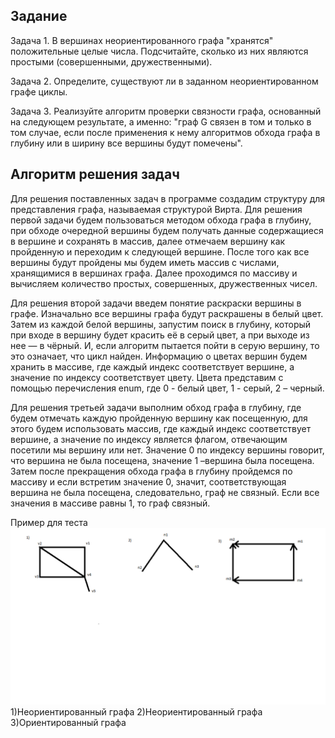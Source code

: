 ## Задание
Задача 1. В вершинах неориентированного графа "хранятся" положительные целые числа. Подсчитайте, сколько из них являются простыми (совершенными, дружественными).


Задача 2. Определите, существуют ли в заданном неориентированном графе циклы.


Задача 3. Реализуйте алгоритм проверки связности графа, основанный на следующем результате, а именно: "граф G связен в том и только в том случае, если после применения к нему алгоритмов обхода графа в глубину или в ширину все вершины будут помечены".
	
## Алгоритм решения задач


Для решения поставленных задач в программе создадим структуру для представления графа, называемая структурой Вирта. 
Для решения первой задачи будем пользоваться методом обхода графа в глубину, при обходе очередной вершины будем получать данные содержащиеся в вершине и сохранять в массив, далее отмечаем вершину как пройденную и переходим к следующей вершине. После того как все вершины будут пройдены мы будем иметь массив с числами, хранящимися в вершинах графа. Далее проходимся по массиву и вычисляем количество простых, совершенных, дружественных чисел.


Для решения второй задачи введем понятие раскраски вершины в графе. Изначально все вершины графа будут раскрашены в белый цвет. Затем из каждой белой вершины, запустим поиск в глубину, который при входе в вершину будет красить её в серый цвет, а при выходе из нее — в чёрный. И, если алгоритм пытается пойти в серую вершину, то это означает, что цикл найден. Информацию о цветах вершин будем хранить в массиве, где каждый индекс соответствует вершине, а значение по индексу соответствует цвету. Цвета представим с помощью перечисления enum, где 0 - белый цвет, 1 - серый, 2 – черный.


Для решения третьей задачи выполним обход графа в глубину, где будем отмечать каждую пройденную вершину как посещенную, для этого будем использовать массив, где каждый индекс соответствует вершине, а значение по индексу является флагом, отвечающим посетили мы вершину или нет. Значение 0 по индексу вершины говорит, что вершина не была посещена, значение 1 –вершина была посещена. Затем после прекращения обхода графа в глубину пройдемся по массиву и если встретим значение 0, значит, соответствующая вершина не была посещена, следовательно, граф не связный. Если все значения в массиве равны 1, то граф связный.

Пример для теста
![image](https://github.com/timi09/algoritms/blob/main/task9/1.png)
1)Неориентированный графа
2)Неориентированный графа
3)Ориентированный графа
